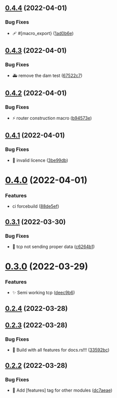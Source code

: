 ## [0.4.4](https://github.com/ChecksumDev/chksm/compare/v0.4.3...v0.4.4) (2022-04-01)


### Bug Fixes

* :adhesive_bandage: #[macro_export} ([1ad0b6e](https://github.com/ChecksumDev/chksm/commit/1ad0b6e202ea300383edce089b1ee01da7ad6112))



## [0.4.3](https://github.com/ChecksumDev/chksm/compare/v0.4.2...v0.4.3) (2022-04-01)


### Bug Fixes

* :ambulance: remove the dam test ([67522c7](https://github.com/ChecksumDev/chksm/commit/67522c7eb505fe0e4cde4bb6a42910bd2a5261e2))



## [0.4.2](https://github.com/ChecksumDev/chksm/compare/v0.4.1...v0.4.2) (2022-04-01)


### Bug Fixes

* :zap: router construction macro ([b94573e](https://github.com/ChecksumDev/chksm/commit/b94573e7dc19147126a5fd43603a6b574c57928c))



## [0.4.1](https://github.com/ChecksumDev/chksm/compare/v0.4.0...v0.4.1) (2022-04-01)


### Bug Fixes

* :bug: invalid licence ([3be99db](https://github.com/ChecksumDev/chksm/commit/3be99dbe68d876ce4b799dd4c161225f7cbc68fe))



# [0.4.0](https://github.com/ChecksumDev/chksm/compare/v0.3.1...v0.4.0) (2022-04-01)


### Features

* ci forcebuild ([88de5ef](https://github.com/ChecksumDev/chksm/commit/88de5ef902507c8b3357c329d72a6446585c3a35))



## [0.3.1](https://github.com/ChecksumDev/chksm/compare/v0.3.0...v0.3.1) (2022-03-30)


### Bug Fixes

* :bug: tcp not sending proper data ([c6264b1](https://github.com/ChecksumDev/chksm/commit/c6264b1ed8cf925b1a6e0ecfb79b5de8f876c5f8))



# [0.3.0](https://github.com/ChecksumDev/chksm/compare/v0.2.4...v0.3.0) (2022-03-29)


### Features

* :sparkles: Semi working tcp ([deec9b6](https://github.com/ChecksumDev/chksm/commit/deec9b600cd5e8efbedf3dbdb677a72892b38b91))



## [0.2.4](https://github.com/ChecksumDev/chksm/compare/v0.2.3...v0.2.4) (2022-03-28)



## [0.2.3](https://github.com/ChecksumDev/chksm/compare/v0.2.2...v0.2.3) (2022-03-28)


### Bug Fixes

* :bug: Build with all features for docs.rs!!! ([33592bc](https://github.com/ChecksumDev/chksm/commit/33592bc97df8f876ddb8a31d69c9fd55c6117136))



## [0.2.2](https://github.com/ChecksumDev/chksm/compare/v0.2.1...v0.2.2) (2022-03-28)


### Bug Fixes

* :bug: Add [features] tag for other modules ([dc7aeae](https://github.com/ChecksumDev/chksm/commit/dc7aeae38b136c04b607d3cb73dff063fdde9c11))



